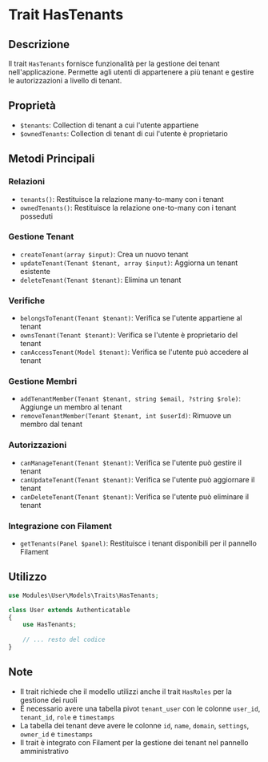 # Trait HasTenants

## Descrizione
Il trait `HasTenants` fornisce funzionalità per la gestione dei tenant nell'applicazione. Permette agli utenti di appartenere a più tenant e gestire le autorizzazioni a livello di tenant.

## Proprietà
- `$tenants`: Collection di tenant a cui l'utente appartiene
- `$ownedTenants`: Collection di tenant di cui l'utente è proprietario

## Metodi Principali

### Relazioni
- `tenants()`: Restituisce la relazione many-to-many con i tenant
- `ownedTenants()`: Restituisce la relazione one-to-many con i tenant posseduti

### Gestione Tenant
- `createTenant(array $input)`: Crea un nuovo tenant
- `updateTenant(Tenant $tenant, array $input)`: Aggiorna un tenant esistente
- `deleteTenant(Tenant $tenant)`: Elimina un tenant

### Verifiche
- `belongsToTenant(Tenant $tenant)`: Verifica se l'utente appartiene al tenant
- `ownsTenant(Tenant $tenant)`: Verifica se l'utente è proprietario del tenant
- `canAccessTenant(Model $tenant)`: Verifica se l'utente può accedere al tenant

### Gestione Membri
- `addTenantMember(Tenant $tenant, string $email, ?string $role)`: Aggiunge un membro al tenant
- `removeTenantMember(Tenant $tenant, int $userId)`: Rimuove un membro dal tenant

### Autorizzazioni
- `canManageTenant(Tenant $tenant)`: Verifica se l'utente può gestire il tenant
- `canUpdateTenant(Tenant $tenant)`: Verifica se l'utente può aggiornare il tenant
- `canDeleteTenant(Tenant $tenant)`: Verifica se l'utente può eliminare il tenant

### Integrazione con Filament
- `getTenants(Panel $panel)`: Restituisce i tenant disponibili per il pannello Filament

## Utilizzo
```php
use Modules\User\Models\Traits\HasTenants;

class User extends Authenticatable
{
    use HasTenants;
    
    // ... resto del codice
}
```

## Note
- Il trait richiede che il modello utilizzi anche il trait `HasRoles` per la gestione dei ruoli
- È necessario avere una tabella pivot `tenant_user` con le colonne `user_id`, `tenant_id`, `role` e `timestamps`
- La tabella dei tenant deve avere le colonne `id`, `name`, `domain`, `settings`, `owner_id` e `timestamps`
- Il trait è integrato con Filament per la gestione dei tenant nel pannello amministrativo 